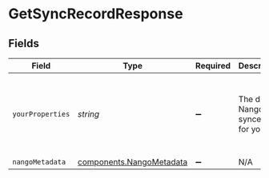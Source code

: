 # GetSyncRecordResponse


## Fields

| Field                                                                | Type                                                                 | Required                                                             | Description                                                          | Example                                                              |
| -------------------------------------------------------------------- | -------------------------------------------------------------------- | -------------------------------------------------------------------- | -------------------------------------------------------------------- | -------------------------------------------------------------------- |
| `yourProperties`                                                     | *string*                                                             | :heavy_minus_sign:                                                   | The data Nango synced in for you                                     | Your synced data, in the schema you (or Nango) defined in nango.yaml |
| `nangoMetadata`                                                      | [components.NangoMetadata](../../models/components/nangometadata.md) | :heavy_minus_sign:                                                   | N/A                                                                  |                                                                      |